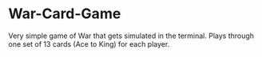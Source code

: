 # War-Card-Game
Very simple game of War that gets simulated in the terminal. Plays through one set of 13 cards (Ace to King) for each player.
